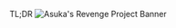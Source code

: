 TL;DR
![Asuka's Revenge Project Banner](https://user-images.githubusercontent.com/113314204/195967698-bb4b984c-4dd1-4e93-9c3e-ceccee9c3846.jpg)
